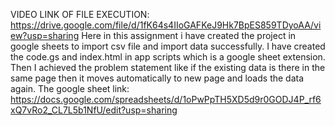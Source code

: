 VIDEO LINK OF FILE EXECUTION: https://drive.google.com/file/d/1fK64s4IIoGAFKeJ9Hk7BpES859TDyoAA/view?usp=sharing
Here in this assignment i have created the project in google sheets to import csv file and import data successfully.
I have created the code.gs and index.html in app scripts which is a google sheet extension.
Then I achieved the problem statement like if the existing data is there in the same page then it moves automatically to new page and loads the data again.
The google sheet link: https://docs.google.com/spreadsheets/d/1oPwPpTH5XD5d9r0GODJ4P_rf6xQ7vRo2_CL7L5b1NfU/edit?usp=sharing

